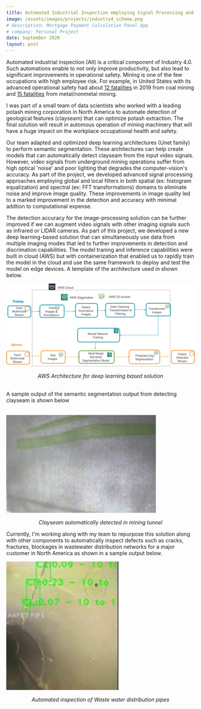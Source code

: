 ```yaml
---
title: Automated Industrial Inspection employing Signal Processing and Computer Vision
image: /assets/images/projects/industry4_schema.png
# description: Mortgage Payment Calculation Panel App
# company: Personal Project
date: September 2020
layout: post
---
```


Automated industrial inspection (AII) is a critical component of Industry 4.0. Such automations enable to not only improve productivity, but also lead to significant improvements in operational safety. Mining is one of the few occupations with high employee risk. For example, in United States with its advanced operational safety had about [12 fatalities](https://arlweb.msha.gov/stats/centurystats/coalstats.asp) in 2019 from coal mining and [15 fatalities](https://arlweb.msha.gov/stats/centurystats/mnmstats.asp)  from metal/nonmetal mining. 

I was part of a small team of data scientists who worked with a leading potash mining corporation in North America to automate detection of geological features (clayseam) that can optimize potash extraction. The final solution will result in automous operation of mining machinery that will have a huge impact on the workplace occupational health and safety.

Our team adapted and optimized deep learning architectures (Unet family) to perform semantic segmentation. These architectures can help create models that can automatically detect clayseam from the input video signals. However, video signals from underground mining operations suffer from high optical 'noise' and poor lighting that degrades the
computer-vision's accuracy. As part of the project, we developed advanced  signal processing approaches employing global and local filters in both spatial (ex: histogram equalization) and spectral (ex: FFT transformations) domains to eliminate noise and
improve image quality. These improvements in image quality led to a marked improvement in the detection and accuracy with minimal addtion to computational expense.

The detection accuracy for the image-processing solution can be further improved if we can augment video signals with other
imaging signals such as infrared or LIDAR cameras. As part of this project, we developed a new deep learning-based solution that can simultaneously use data from multiple imaging modes that led to further improvements in detection and discrimation capabilities. The model traning and inference capabilities were built in cloud (AWS) but with containerization that enabled us to rapidly train the model in the cloud and use the same framework to deploy and test the model on edge devices. A template of the architecture used in shown below.


![AWS Architecture](/assets/images/projects/aws_architecture.png)
<center> <em> AWS Architecture for deep learning based solution </em> </center>
<br/>

A sample output of the semantic segmentation output from detecting clayseam is shown below
<br/><br/>

![Clayseam running through potash mining tunnel](/assets/images/projects/clayseam.png)
<center> 
<em> Clayseam automatically detected in mining tunnel </em> </center>

Currently, I'm working along with my team to repurpose this solution along with other components to automatically inspect defects such as cracks, fractures, blockages in wastewater distribution networks for a major customer in North America as shown in a sample output below.

![Sewer pipe inspection ](/assets/images/projects/sewer_pipe_sample.png)
<center> 
<em> Automated inspection of  Waste water distribution pipes </em> </center>


